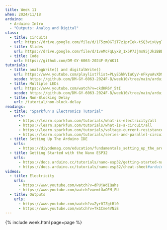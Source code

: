 ```yaml
---
title: Week 11
when: 2024/11/18
arduino:
  - Arduino Intro
  - "Outputs: Analog and Digital"
class:
  - title: Circuits
    url: https://drive.google.com/file/d/1F5zmOGTiT7z1prIek-tSQ3vixUygT2nO
  - title: Slides
    url: https://drive.google.com/file/d/1veMcFqLyxB_1x5P7Jjms95jJk2BBD8mM/
  - title: Code
    url: https://github.com/DM-GY-6063-2024F-B/WK11
tutorials:
  - title: analogWrite() and digitalWrite()
    url: https://www.youtube.com/playlist?list=PLyEGhkVIuCyV-nFkyuAvXD9yks3EQ9Biv
    xcode: https://github.com/DM-GY-6063-2024F-B/week10/tree/main/arduino
  - title: Multiple LEDs
    url: https://www.youtube.com/watch?v=ckdKR6Y_5tI
    xcode: https://github.com/DM-GY-6063-2024F-B/week10/tree/main/arduino/HW10-3leds
  - title: Non-Blocking Delay
    url: /tutorial/non-block-delay
readings:
  - title: "Sparkfun's Electronics Tutorial"
    urls:
      - https://learn.sparkfun.com/tutorials/what-is-electricity/all
      - https://learn.sparkfun.com/tutorials/what-is-a-circuit/all
      - https://learn.sparkfun.com/tutorials/voltage-current-resistance-and-ohms-law/all
      - https://learn.sparkfun.com/tutorials/series-and-parallel-circuits/all
  - title: Setting Up The Arduino IDE
    urls:
      - https://diyodemag.com/education/fundamentals_setting_up_the_arduino_ide
  - title: Getting Started with the Nano ESP32
    urls:
      - https://docs.arduino.cc/tutorials/nano-esp32/getting-started-nano-esp32
      - https://docs.arduino.cc/tutorials/nano-esp32/cheat-sheet#arduino-esp32-core
videos:
  - title: Electricity
    urls:
      - https://www.youtube.com/watch?v=dPUjWdIQahs
      - https://www.youtube.com/watch?v=emtUaOEM_FU
  - title: Outputs
    urls:
      - https://www.youtube.com/watch?v=Zyr0IZgtBl0
      - https://www.youtube.com/watch?v=Tk1Cme4VNiE
---
```

{% include week.html page=page %}
